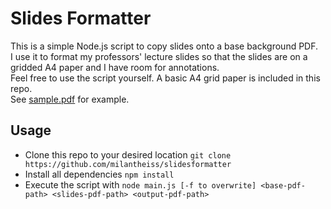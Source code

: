 # Slides Formatter
This is a simple Node.js script to copy slides onto a base background PDF.    
I use it to format my professors' lecture slides so that the slides are on a gridded A4 paper and I have room for annotations.  
Feel free to use the script yourself. A basic A4 grid paper is included in this repo.  
See [sample.pdf](https://github.com/milantheiss/slidesFormatter/blob/ba92d490cfab52294d15291a86c00d898f579980/pdfs/sample.pdf) for example.

## Usage
- Clone this repo to your desired location ```git clone https://github.com/milantheiss/slidesformatter```  
- Install all dependencies
```npm install```  
- Execute the script with ```node main.js [-f to overwrite] <base-pdf-path> <slides-pdf-path> <output-pdf-path>```
